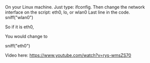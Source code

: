 On your Linux machine.
Just type: ifconfig.
Then change the network interface on the script: eth0, lo, or wlan0
Last line in the code.
sniff("wlan0")

So if it is eth0, 

You would change to 

sniff("eth0")

Video here:
https://www.youtube.com/watch?v=rys-wmsZS70

